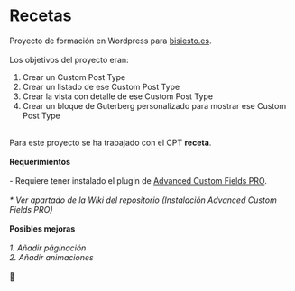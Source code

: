 # Recetas
Proyecto de formación en Wordpress para <a href="https://bisiesto.es/">bisiesto.es</a>.<br><br>
Los objetivos del proyecto eran:<br>
1. Crear un Custom Post Type<br>
2. Crear un listado de ese Custom Post Type<br>
3. Crear la vista con detalle de ese Custom Post Type<br>
4. Crear un bloque de Guterberg personalizado para mostrar ese Custom Post Type<br>
<br>
Para este proyecto se ha trabajado con el CPT <b>receta</b>.
<br>
<br>
<b>Requerimientos</b><br><br>
- Requiere tener instalado el plugin de <a href="https://www.advancedcustomfields.com/" target="_blank">Advanced Custom Fields PRO</a>.
<br><br>
<i>* Ver apartado de la Wiki del repositorio (Instalación Advanced Custom Fields PRO)</i>
<br><br>
<b>Posibles mejoras</b><br><br>
<i>1. Añadir páginación</i><br>
<i>2. Añadir animaciones</i>
<br>
<br>
💛

